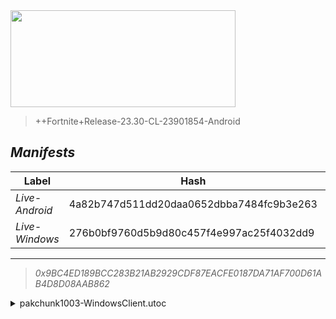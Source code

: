 <div style="pointer-events: none">
  <img style="pointer-events: none" src="https://raw.githubusercontent.com/Tectors/Archive/master/source/dependents/gen.24.30.svg" width="360" height="155">
<div>

 >  
  
  > ++Fortnite+Release-23.30-CL-23901854-Android

## *Manifests*
| Label | Hash | Route |
| - | - | - |
| *Live-Android* | 4a82b747d511dd20daa0652dbba7484fc9b3e263 | [ScZumoJUzbr9FS0KNkWaNSXjC_St6A](https://github.com/Tectors/Archive/blob/master/manifests/ScZumoJUzbr9FS0KNkWaNSXjC_St6A.manifest) |
| *Live-Windows* | 276b0bf9760d5b9d80c457f4e997ac25f4032dd9 | [k0qQ8OW4iRnz9BsuvkGe-kDeD304jA](https://github.com/Tectors/Archive/blob/master/manifests/k0qQ8OW4iRnz9BsuvkGe-kDeD304jA.manifest) |

---

> *0x9BC4ED189BCC283B21AB2929CDF87EACFE0187DA71AF700D61AB4D8D08AAB862*

<details>
  <summary>pakchunk1003-WindowsClient.utoc</summary>

 > 
    0xFEEBDC75FCADF9DD5FA07C703B7CF3F98D0F52BE49CF3FF2112D05C9A2DE95CE

  </details>

